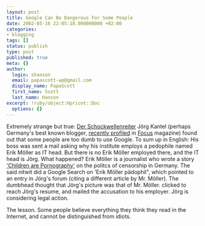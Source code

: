 ```yaml
---
layout: post
title: Google Can Be Dangerous For Some People
date: 2002-05-16 22:05:18.000000000 +02:00
categories:
- blogging
tags: []
status: publish
type: post
published: true
meta: {}
author:
  login: shanson
  email: papascott-wp@gmail.com
  display_name: PapaScott
  first_name: Scott
  last_name: Hanson
excerpt: !ruby/object:Hpricot::Doc
  options: {}
---
```

<p>Extremely strange but true: <a href="http://www.schockwellenreiter.de/2002/05/15.html">Der Schockwellenreiter</a> Jörg Kantel (perhaps Germany's best known blogger,  <a href="http://focus.de/F/2002/19/Internet/tagebuecher/tagebuecher.htm">recently profiled</a> in <a href="http://www.focus.de">Focus</a> magazine) found out that some people are too dumb to use Google. To sum up in English: His boss was sent a mail asking why his institute employs a pedophile named Erik Möller as IT head. But there is no Erik Möller employed there, and the IT head is Jörg. What happened? Erik Möller is a journalist who wrote a story <a href="http://www.heise.de/tp/deutsch/inhalt/co/4158/1.html">'Children are Pornography'</a> on the politcs of censorship in Germany. The said nitwit did a Google Search on 'Erik Möller pädophil", which pointed to an entry in Jörg's forum (citing a different article by Mr. Möller). The dumbhead thought that Jörg's picture was that of Mr. Möller. clicked to reach Jörg's resume, and mailed the accusation to his employer. Jörg is considering legal action.</p>
<p>The lesson. Some people believe everything they think they read in the Internet, and cannot be distinguished from idiots.</p>
